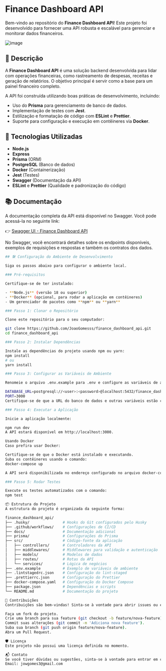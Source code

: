# Finance Dashboard API
Bem-vindo ao repositório do **Finance Dashboard API**! Este projeto foi desenvolvido para fornecer uma API robusta e escalável para gerenciar e monitorar dados financeiros.

![image](https://github.com/user-attachments/assets/f1715f37-eee4-4629-87b7-bd236417ae64)

## 📝 Descrição

A **Finance Dashboard API** é uma solução backend desenvolvida para lidar com operações financeiras, como rastreamento de despesas, receitas e geração de relatórios. O objetivo principal é servir como a base para um painel financeiro completo.

A API foi construída utilizando boas práticas de desenvolvimento, incluindo:
- Uso do **Prisma** para gerenciamento de banco de dados.
- Implementação de testes com **Jest**.
- Estilização e formatação de código com **ESLint** e **Prettier**.
- Suporte para configuração e execução em contêineres via **Docker**.

## 🚀 Tecnologias Utilizadas

- **Node.js**
- **Express**
- **Prisma** (ORM)
- **PostgreSQL** (Banco de dados)
- **Docker** (Containerização)
- **Jest** (Testes)
- **Swagger** (Documentação da API)
- **ESLint** e **Prettier** (Qualidade e padronização do código)

## 📚 Documentação

A documentação completa da API está disponível no Swagger. Você pode acessá-la no seguinte link:

👉 [Swagger UI - Finance Dashboard API](https://finance-dashboard-api-ip86.onrender.com/docs/#/)

No Swagger, você encontrará detalhes sobre os endpoints disponíveis, exemplos de requisições e respostas e também os contratos dos dados.


```bash
## 🛠️ Configuração do Ambiente de Desenvolvimento

Siga os passos abaixo para configurar o ambiente local.

### Pré-requisitos

Certifique-se de ter instalado:

- **Node.js** (versão 18 ou superior)
- **Docker** (opcional, para rodar a aplicação em contêineres)
- Um gerenciador de pacotes como **npm** ou **yarn**

### Passo 1: Clonar o Repositório

Clone este repositório para o seu computador:

git clone https://github.com/JoaoGomesss/finance_dashboard_api.git
cd finance_dashboard_api

### Passo 2: Instalar Dependências

Instale as dependências do projeto usando npm ou yarn:
npm install
# ou
yarn install

### Passo 3: Configurar as Variáveis de Ambiente

Renomeie o arquivo .env.example para .env e configure as variáveis de ambiente necessárias:

DATABASE_URL=postgresql://<user>:<password>@localhost:5432/finance_dashboard
PORT=3000
Certifique-se de que a URL do banco de dados e outras variáveis estão corretas.

### Passo 4: Executar a Aplicação

Inicie a aplicação localmente:

npm run dev
A API estará disponível em http://localhost:3000.

Usando Docker
Caso prefira usar Docker:

Certifique-se de que o Docker está instalado e executando.
Suba os contêineres usando o comando:
docker-compose up

A API será disponibilizada no endereço configurado no arquivo docker-compose.yaml.

### Passo 5: Rodar Testes

Execute os testes automatizados com o comando:
npm test

📦 Estrutura do Projeto
A estrutura do projeto é organizada da seguinte forma:

finance_dashboard_api/
├── .husky/               # Hooks do Git configurados pelo Husky
├── .github/workflows/    # Configurações de CI/CD
├── docs/                 # Documentação adicional
├── prisma/               # Configurações do Prisma
├── src/                  # Código-fonte da aplicação
│   ├── controllers/      # Controladores da API
│   ├── middlewares/      # Middlewares para validação e autenticação
│   ├── models/           # Modelos de dados
│   ├── routes/           # Rotas da API
│   └── services/         # Lógica de negócios
├── .env.example          # Exemplo de variáveis de ambiente
├── .lintstagedrc.json    # Configuração do lint-staged
├── .prettierrc.json      # Configuração do Prettier
├── docker-compose.yaml   # Configuração do Docker Compose
├── package.json          # Dependências e scripts
└── README.md             # Documentação do projeto

🤝 Contribuições
Contribuições são bem-vindas! Sinta-se à vontade para abrir issues ou enviar pull requests para melhorias no projeto.

Faça um fork do projeto.
Crie uma branch para sua feature (git checkout -b feature/nova-feature).
Commit suas alterações (git commit -m 'Adiciona nova feature').
Suba sua branch (git push origin feature/nova-feature).
Abra um Pull Request.

🛡️ Licença
Este projeto não possui uma licença definida no momento.

📬 Contato
Se você tiver dúvidas ou sugestões, sinta-se à vontade para entrar em contato
Email: jowgomes3@gmail.com
